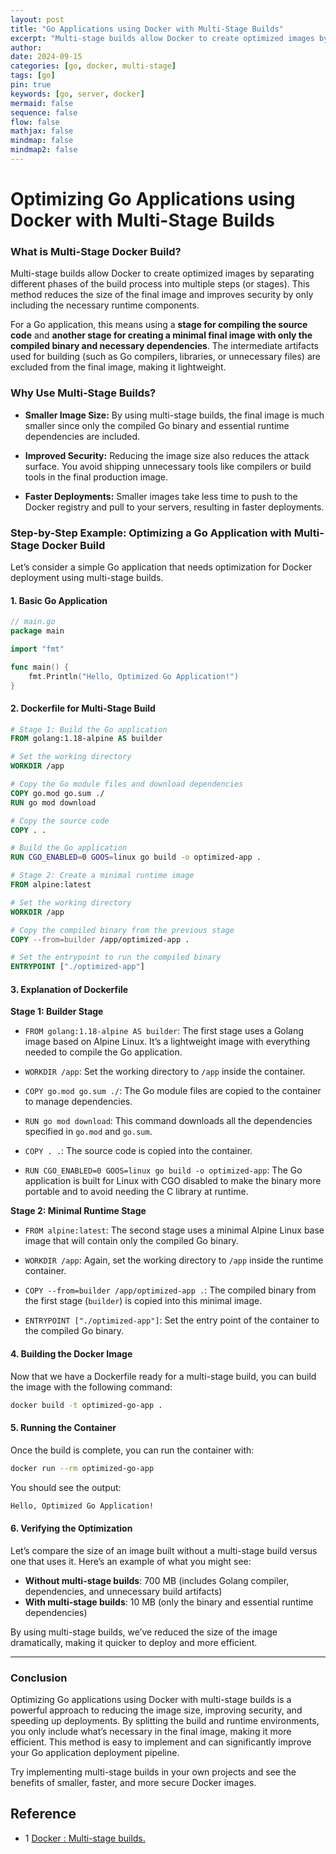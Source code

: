 ```yaml
---
layout: post
title: "Go Applications using Docker with Multi-Stage Builds"
excerpt: "Multi-stage builds allow Docker to create optimized images by separating different phases of the build process into multiple steps (or stages). This method reduces the size of the final image and improves security by only including the necessary runtime components."
author: 
date: 2024-09-15
categories: [go, docker, multi-stage]
tags: [go]
pin: true
keywords: [go, server, docker]
mermaid: false
sequence: false
flow: false
mathjax: false
mindmap: false
mindmap2: false
---
```


<!-- ![Alt](/assets/images/posts/franken_php.png) -->

# Optimizing Go Applications using Docker with Multi-Stage Builds

### **What is Multi-Stage Docker Build?**

Multi-stage builds allow Docker to create optimized images by separating different phases of the build process into multiple steps (or stages). This method reduces the size of the final image and improves security by only including the necessary runtime components.

For a Go application, this means using a **stage for compiling the source code** and **another stage for creating a minimal final image with only the compiled binary and necessary dependencies**. The intermediate artifacts used for building (such as Go compilers, libraries, or unnecessary files) are excluded from the final image, making it lightweight.

### **Why Use Multi-Stage Builds?**

- **Smaller Image Size:** By using multi-stage builds, the final image is much smaller since only the compiled Go binary and essential runtime dependencies are included.
  
- **Improved Security:** Reducing the image size also reduces the attack surface. You avoid shipping unnecessary tools like compilers or build tools in the final production image.

- **Faster Deployments:** Smaller images take less time to push to the Docker registry and pull to your servers, resulting in faster deployments.

### **Step-by-Step Example: Optimizing a Go Application with Multi-Stage Docker Build**

Let’s consider a simple Go application that needs optimization for Docker deployment using multi-stage builds.

#### **1. Basic Go Application**

```go
// main.go
package main

import "fmt"

func main() {
    fmt.Println("Hello, Optimized Go Application!")
}
```

#### **2. Dockerfile for Multi-Stage Build**

```dockerfile
# Stage 1: Build the Go application
FROM golang:1.18-alpine AS builder

# Set the working directory
WORKDIR /app

# Copy the Go module files and download dependencies
COPY go.mod go.sum ./
RUN go mod download

# Copy the source code
COPY . .

# Build the Go application
RUN CGO_ENABLED=0 GOOS=linux go build -o optimized-app .

# Stage 2: Create a minimal runtime image
FROM alpine:latest

# Set the working directory
WORKDIR /app

# Copy the compiled binary from the previous stage
COPY --from=builder /app/optimized-app .

# Set the entrypoint to run the compiled binary
ENTRYPOINT ["./optimized-app"]
```

#### **3. Explanation of Dockerfile**

**Stage 1: Builder Stage**
- `FROM golang:1.18-alpine AS builder`: The first stage uses a Golang image based on Alpine Linux. It’s a lightweight image with everything needed to compile the Go application.
  
- `WORKDIR /app`: Set the working directory to `/app` inside the container.

- `COPY go.mod go.sum ./`: The Go module files are copied to the container to manage dependencies.

- `RUN go mod download`: This command downloads all the dependencies specified in `go.mod` and `go.sum`.

- `COPY . .`: The source code is copied into the container.

- `RUN CGO_ENABLED=0 GOOS=linux go build -o optimized-app`: The Go application is built for Linux with CGO disabled to make the binary more portable and to avoid needing the C library at runtime.

**Stage 2: Minimal Runtime Stage**
- `FROM alpine:latest`: The second stage uses a minimal Alpine Linux base image that will contain only the compiled Go binary.

- `WORKDIR /app`: Again, set the working directory to `/app` inside the runtime container.

- `COPY --from=builder /app/optimized-app .`: The compiled binary from the first stage (`builder`) is copied into this minimal image.

- `ENTRYPOINT ["./optimized-app"]`: Set the entry point of the container to the compiled Go binary.

#### **4. Building the Docker Image**

Now that we have a Dockerfile ready for a multi-stage build, you can build the image with the following command:

```bash
docker build -t optimized-go-app .
```

#### **5. Running the Container**

Once the build is complete, you can run the container with:

```bash
docker run --rm optimized-go-app
```

You should see the output:

```bash
Hello, Optimized Go Application!
```

#### **6. Verifying the Optimization**

Let’s compare the size of an image built without a multi-stage build versus one that uses it. Here’s an example of what you might see:

- **Without multi-stage builds**: 700 MB (includes Golang compiler, dependencies, and unnecessary build artifacts)
- **With multi-stage builds**: 10 MB (only the binary and essential runtime dependencies)

By using multi-stage builds, we’ve reduced the size of the image dramatically, making it quicker to deploy and more efficient.

---

### **Conclusion**

Optimizing Go applications using Docker with multi-stage builds is a powerful approach to reducing the image size, improving security, and speeding up deployments. By splitting the build and runtime environments, you only include what’s necessary in the final image, making it more efficient. This method is easy to implement and can significantly improve your Go application deployment pipeline.

Try implementing multi-stage builds in your own projects and see the benefits of smaller, faster, and more secure Docker images.


## Reference


* 1 [Docker : Multi-stage builds.](https://docs.docker.com/build/building/multi-stage/)

